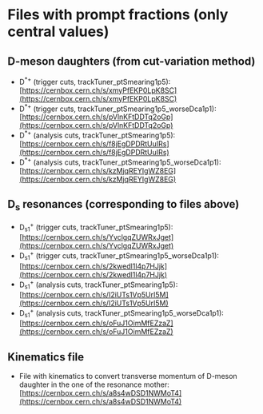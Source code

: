 # Files with prompt fractions (only central values)

## D-meson daughters (from cut-variation method)
- D<sup>*+</sup> (trigger cuts, trackTuner_ptSmearing1p5): [https://cernbox.cern.ch/s/xmyPfEKP0LpK8SC](https://cernbox.cern.ch/s/xmyPfEKP0LpK8SC)
- D<sup>*+</sup> (trigger cuts, trackTuner_ptSmearing1p5_worseDca1p1): [https://cernbox.cern.ch/s/pVlnKFtDDTq2oGp](https://cernbox.cern.ch/s/pVlnKFtDDTq2oGp)
- D<sup>*+</sup> (analysis cuts, trackTuner_ptSmearing1p5): [https://cernbox.cern.ch/s/f8jEgDPDRtUuIRs](https://cernbox.cern.ch/s/f8jEgDPDRtUuIRs)
- D<sup>*+</sup> (analysis cuts, trackTuner_ptSmearing1p5_worseDca1p1): [https://cernbox.cern.ch/s/kzMjqREYIgWZ8EG](https://cernbox.cern.ch/s/kzMjqREYIgWZ8EG)

## D<sub>s</sub> resonances (corresponding to files above)
- D<sub>s1</sub><sup>+</sup> (trigger cuts, trackTuner_ptSmearing1p5): [https://cernbox.cern.ch/s/YvclgqZUWRxJget](https://cernbox.cern.ch/s/YvclgqZUWRxJget)
- D<sub>s1</sub><sup>+</sup> (trigger cuts, trackTuner_ptSmearing1p5_worseDca1p1): [https://cernbox.cern.ch/s/2kwedl1l4p7HJjk](https://cernbox.cern.ch/s/2kwedl1l4p7HJjk)
- D<sub>s1</sub><sup>+</sup> (analysis cuts, trackTuner_ptSmearing1p5): [https://cernbox.cern.ch/s/I2iUTs1Vp5UrI5M](https://cernbox.cern.ch/s/I2iUTs1Vp5UrI5M)
- D<sub>s1</sub><sup>+</sup> (analysis cuts, trackTuner_ptSmearing1p5_worseDca1p1): [https://cernbox.cern.ch/s/oFuJ1OimMfEZzaZ](https://cernbox.cern.ch/s/oFuJ1OimMfEZzaZ)

## Kinematics file
- File with kinematics to convert transverse momentum of D-meson daughter in the one of the resonance mother: [https://cernbox.cern.ch/s/a8s4wDSD1NWMoT4](https://cernbox.cern.ch/s/a8s4wDSD1NWMoT4)
